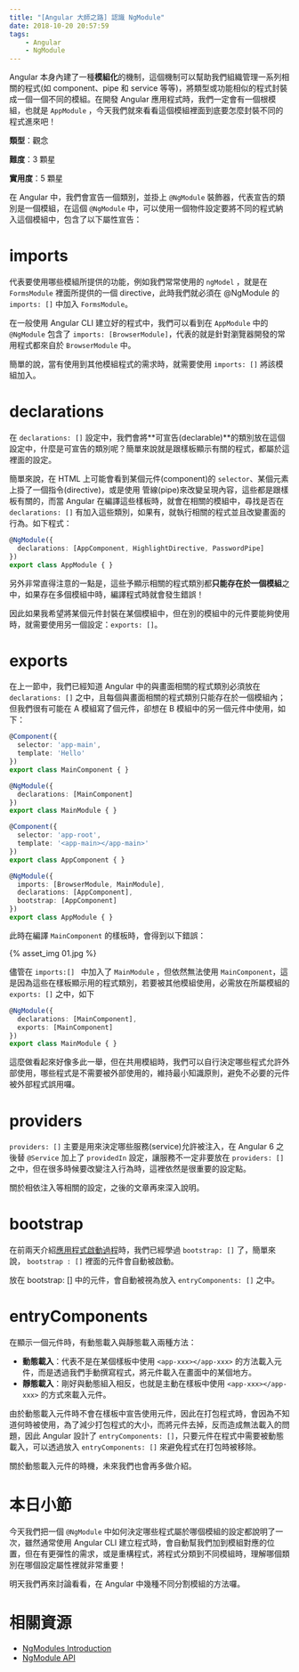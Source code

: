 ```yaml
---
title: "[Angular 大師之路] 認識 NgModule"
date: 2018-10-20 20:57:59
tags:
	- Angular
	- NgModule
---
```


Angular 本身內建了一種**模組化**的機制，這個機制可以幫助我們組織管理一系列相關的程式(如 component、pipe 和 service 等等)，將類型或功能相似的程式封裝成一個一個不同的模組。在開發 Angular 應用程式時，我們一定會有一個根模組，也就是 `AppModule` ，今天我們就來看看這個模組裡面到底要怎麼封裝不同的程式進來吧！

<!-- more -->

**類型**：觀念

**難度**：3 顆星

**實用度**：5 顆星

在 Angular 中，我們會宣告一個類別，並掛上 `@NgModule` 裝飾器，代表宣告的類別是一個模組，在這個 `@NgModule` 中，可以使用一個物件設定要將不同的程式納入這個模組中，包含了以下屬性宣告：

# imports

代表要使用哪些模組所提供的功能，例如我們常常使用的 `ngModel` ，就是在 `FormsModule` 裡面所提供的一個 directive，此時我們就必須在 @NgModule 的 `imports: []` 中加入 `FormsModule`。

在一般使用 Angular CLI 建立好的程式中，我們可以看到在 `AppModule` 中的 `@NgModule` 包含了 `imports: [BrowserModule]`，代表的就是針對瀏覽器開發的常用程式都來自於 `BrowserModule` 中。

簡單的說，當有使用到其他模組程式的需求時，就需要使用 `imports: []` 將該模組加入。

  # declarations

在 `declarations: []` 設定中，我們會將**可宣告(declarable)**的類別放在這個設定中，什麼是可宣告的類別呢？簡單來說就是跟樣板顯示有關的程式，都屬於這裡面的設定。

簡單來說，在 HTML 上可能會看到某個元件(component)的 `selector`、某個元素上掛了一個指令(directive)，或是使用 管線(pipe)來改變呈現內容，這些都是跟樣板有關的，而當 Angular 在編譯這些樣板時，就會在相關的模組中，尋找是否在 `declarations: []` 有加入這些類別，如果有，就執行相關的程式並且改變畫面的行為。如下程式：

```typescript
@NgModule({
  declarations: [AppComponent, HighlightDirective, PasswordPipe]
})
export class AppModule { }
```

另外非常直得注意的一點是，這些予顯示相關的程式類別都**只能存在於一個模組**之中，如果存在多個模組中時，編譯程式時就會發生錯誤！

因此如果我希望將某個元件封裝在某個模組中，但在別的模組中的元件要能夠使用時，就需要使用另一個設定：`exports: []`。

# exports

在上一節中，我們已經知道 Angular 中的與畫面相關的程式類別必須放在 `declarations: []` 之中，且每個與畫面相關的程式類別只能存在於一個模組內；但我們很有可能在 A 模組寫了個元件，卻想在 B 模組中的另一個元件中使用，如下：

```typescript
@Component({
  selector: 'app-main',
  template: 'Hello'
})
export class MainComponent { }

@NgModule({
  declarations: [MainComponent]
})
export class MainModule { }

@Component({
  selector: 'app-root',
  template: '<app-main></app-main>'
})
export class AppComponent { }

@NgModule({
  imports: [BrowserModule, MainModule],
  declarations: [AppComponent],
  bootstrap: [AppComponent]
})
export class AppModule { }
```

此時在編譯 `MainComponent` 的樣板時，會得到以下錯誤：

{% asset_img 01.jpg %}

儘管在 `imports:[] ` 中加入了 `MainModule` ，但依然無法使用 `MainComponent`，這是因為這些在樣板顯示用的程式類別，若要被其他模組使用，必需放在所屬模組的 `exports: []` 之中，如下

```typescript
@NgModule({
  declarations: [MainComponent],
  exports: [MainComponent]
})
export class MainModule { }
```

這麼做看起來好像多此一舉，但在共用模組時，我們可以自行決定哪些程式允許外部使用，哪些程式是不需要被外部使用的，維持最小知識原則，避免不必要的元件被外部程式誤用囉。

# providers

`providers: []` 主要是用來決定哪些服務(service)允許被注入，在 Angular 6 之後替 `@Service` 加上了 `providedIn` 設定，讓服務不一定非要放在 `providers: []` 之中，但在很多時候要改變注入行為時，這裡依然是很重要的設定點。

關於相依注入等相關的設定，之後的文章再來深入說明。

# bootstrap

在前兩天介紹[應用程式啟動過程](https://wellwind.idv.tw/blog/2018/10/18/mastering-angular-03-application-start/)時，我們已經學過 `bootstrap: []` 了，簡單來說， `bootstrap : []` 裡面的元件會自動被啟動。

放在 bootstrap: [] 中的元件，會自動被視為放入 `entryComponents: []` 之中。

# entryComponents

在顯示一個元件時，有動態載入與靜態載入兩種方法：

- **動態載入**：代表不是在某個樣板中使用 `<app-xxx></app-xxx>` 的方法載入元件，而是透過我們手動撰寫程式，將元件載入在畫面中的某個地方。
- **靜態載入**：剛好與動態組入相反，也就是主動在樣板中使用 `<app-xxx></app-xxx>` 的方式來載入元件。

由於動態載入元件時不會在樣板中宣告使用元件，因此在打包程式時，會因為不知道何時被使用，為了減少打包程式的大小，而將元件去掉，反而造成無法載入的問題，因此 Angular 設計了 `entryComponents: []`，只要元件在程式中需要被動態載入，可以透過放入 `entryComponents: []` 來避免程式在打包時被移除。

關於動態載入元件的時機，未來我們也會再多做介紹。

# 本日小節

今天我們把一個 `@NgModule` 中如何決定哪些程式屬於哪個模組的設定都說明了一次，雖然通常使用 Angular CLI 建立程式時，會自動幫我們加到模組對應的位置，但在有更彈性的需求，或是重構程式，將程式分類到不同模組時，理解哪個類別在哪個設定屬性裡就非常重要！

明天我們再來討論看看，在 Angular 中幾種不同分割模組的方法囉。

# 相關資源

- [NgModules Introduction](https://angular.io/guide/ngmodules)
- [NgModule API](https://angular.io/guide/ngmodule-ap)